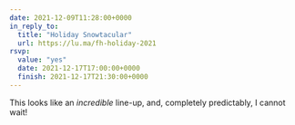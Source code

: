 ```yaml
---
date: 2021-12-09T11:28:00+0000
in_reply_to:
  title: "Holiday Snowtacular"
  url: https://lu.ma/fh-holiday-2021
rsvp:
  value: "yes"
  date: 2021-12-17T17:00:00+0000
  finish: 2021-12-17T21:30:00+0000
---
```


This looks like an *incredible* line-up, and, completely predictably, I cannot wait!
